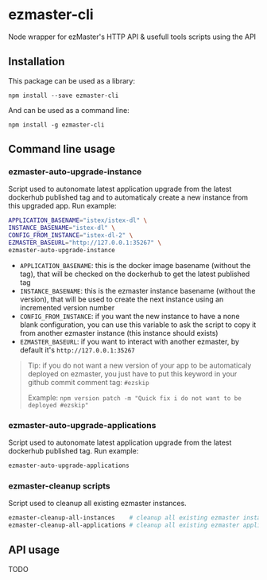 # ezmaster-cli
Node wrapper for ezMaster's HTTP API & usefull tools scripts using the API

## Installation

This package can be used as a library:

```shell
npm install --save ezmaster-cli
```

And can be used as a command line:

```shell
npm install -g ezmaster-cli
```

## Command line usage

### ezmaster-auto-upgrade-instance

Script used to autonomate latest application upgrade from the latest dockerhub published tag and to automaticaly create a new instance from this upgraded app. Run example:

```bash
APPLICATION_BASENAME="istex/istex-dl" \
INSTANCE_BASENAME="istex-dl" \
CONFIG_FROM_INSTANCE="istex-dl-2" \
EZMASTER_BASEURL="http://127.0.0.1:35267" \
ezmaster-auto-upgrade-instance
```

- `APPLICATION_BASENAME`: this is the docker image basename (without the tag), that will be checked on the dockerhub to get the latest published tag
- `INSTANCE_BASENAME`: this is the ezmaster instance basename (without the version), that will be used to create the next instance using an incremented version number
- `CONFIG_FROM_INSTANCE`: if you want the new instance to have a none blank configuration, you can use this variable to ask the script to copy it from another ezmaster instance (this instance should exists)
- `EZMASTER_BASEURL`: if you want to interact with another ezmaster, by default it's `http://127.0.0.1:35267`

> Tip: if you do not want a new version of your app to be automaticaly deployed on ezmaster, you just have to put this keyword in your github commit comment tag: `#ezskip`
>
> Example: ``npm version patch -m "Quick fix i do not want to be deployed #ezskip"``

### ezmaster-auto-upgrade-applications

Script used to autonomate latest application upgrade from the latest dockerhub published tag. Run example:

```bash
ezmaster-auto-upgrade-applications
```


### ezmaster-cleanup scripts

Script used to cleanup all existing ezmaster instances.

```bash
ezmaster-cleanup-all-instances    # cleanup all existing ezmaster instances.
ezmaster-cleanup-all-applications # cleanup all existing ezmaster application.
```

## API usage

TODO
